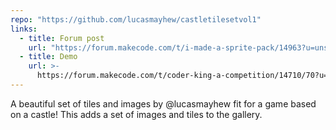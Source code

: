 ```yaml
---
repo: "https://github.com/lucasmayhew/castletilesetvol1"
links:
  - title: Forum post
    url: "https://forum.makecode.com/t/i-made-a-sprite-pack/14963?u=unsignedarduino"
  - title: Demo
    url: >-
      https://forum.makecode.com/t/coder-king-a-competition/14710/70?u=unsignedarduino
---
```


A beautiful set of tiles and images by @lucasmayhew fit for a game based on a castle! This adds a set of images and tiles to the gallery.
